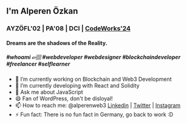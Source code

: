 ## I'm Alperen Özkan <br>
### AYZÖFL'02 | PA'08 | DCI | [CodeWorks'24](https://codeworks.me) <br>
#### Dreams are the shadows of the Reality.<br> 
##### #whoami 👉🏼 #webdeveloper #webdesigner #blockchaindeveloper #freelancer #selflearner

- 🔭 I’m currently working on Blockchain and Web3 Development
- 🌱 I’m currently developing with React and Solidity
- 💬 Ask me about JavaScript
- 😄 Fan of WordPress, don't be disloyal!
- 📫 How to reach me: @alperenweb3 [Linkedin](https://linkedin.com/in/alperenozkan) | [Twitter](https://twitter.com/alperenweb3) | [Instagram](https://instagram.com/alperenweb3)
- ⚡ Fun fact: There is no fun fact in Germany, go back to work :D 

<!--
**alperenweb3/alperenweb3** is a ✨ _special_ ✨ repository because its `README.md` (this file) appears on your GitHub profile.

Here are some ideas to get you started:

- 🔭 I’m currently working on ...
- 🌱 I’m currently learning ...
- 👯 I’m looking to collaborate on ...
- 🤔 I’m looking for help with ...
- 💬 Ask me about ...
- 📫 How to reach me: ...
- 😄 Pronouns: ...
- ⚡ Fun fact: ...
-->
